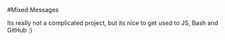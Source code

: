 #Mixed Messages

Its really not a complicated project, but its nice to get used to JS, Bash and GitHub :)

